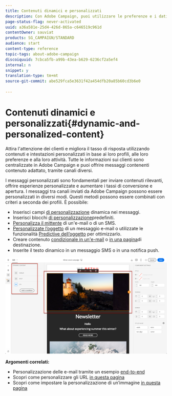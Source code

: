 ```yaml
---
title: Contenuti dinamici e personalizzati
description: Con Adobe Campaign, puoi utilizzare le preferenze e i dati dei clienti per creare campagne personalizzate tramite e-mail, SMS, notifiche push, messaggi InApp o posta diretta.
page-status-flag: never-activated
uuid: a36a581e-25d4-426d-865a-c646519c961d
contentOwner: sauviat
products: SG_CAMPAIGN/STANDARD
audience: start
content-type: reference
topic-tags: about-adobe-campaign
discoiquuid: 7cbca5fb-a99b-43ea-b629-6236cf2a5ef4
internal: n
snippet: y
translation-type: tm+mt
source-git-commit: abe529fca5e3631f42a454dfb20a85b60cd3b6e0

---
```



# Contenuti dinamici e personalizzati{#dynamic-and-personalized-content}

Attira l&#39;attenzione dei clienti e migliora il tasso di risposta utilizzando contenuti e intestazioni personalizzati in base ai loro profili, alle loro preferenze e alla loro attività. Tutte le informazioni sui clienti sono centralizzate in Adobe Campaign e puoi offrire messaggi contenenti contenuto adattato, tramite canali diversi.

I messaggi personalizzati sono fondamentali per inviare contenuti rilevanti, offrire esperienze personalizzate e aumentare i tassi di conversione e apertura. I messaggi tra canali inviati da Adobe Campaign possono essere personalizzati in diversi modi. Questi metodi possono essere combinati con criteri a seconda dei profili. È possibile:

* Inserisci campi [di personalizzazione](../../designing/using/personalization.md#inserting-a-personalization-field) dinamica nei messaggi.
* Inserisci blocchi [di personalizzazione](../../designing/using/personalization.md#adding-a-content-block)predefiniti.
* [Personalizza il mittente](../../designing/using/subject-line.md) di un&#39;e-mail o di un SMS.
* [Personalizzate l’oggetto](../../designing/using/subject-line.md) di un messaggio e-mail o utilizzate le funzionalità [Predictive dell’oggetto](../../sending/using/testing-subject-line-email.md#about-predictive-subject-line) per ottimizzarlo.
* Creare contenuto [condizionale in un&#39;e-mail](../../designing/using/personalization.md#defining-dynamic-content-in-an-email) o [in una pagina](../../channels/using/designing-a-landing-page.md#defining-dynamic-content-in-a-landing-page)di destinazione.
* Inserite il testo [](../../channels/using/defining-dynamic-text.md) dinamico in un messaggio SMS o in una notifica push.

![](assets/delivery_content_43.png)

**Argomenti correlati:**

* Personalizzazione delle e-mail tramite un esempio [end-to-end](../../designing/using/personalization.md#example-email-personalization)
* Scopri come personalizzare gli URL [in questa pagina](../../designing/using/personalization.md#personalizing-urls)
* Scopri come impostare la personalizzazione di un’immagine [in questa pagina](../../designing/using/personalization.md#personalizing-an-image-source)

